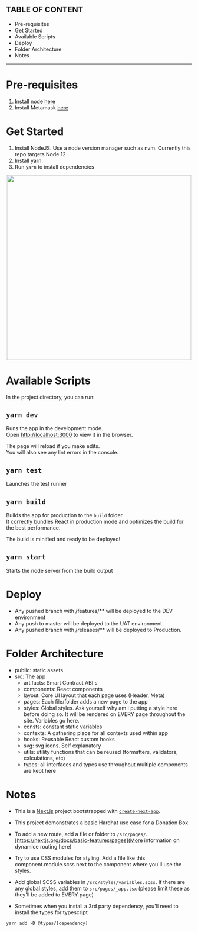  TABLE OF CONTENT
---------------------------------------------------------------------------------------------------------------------
- Pre-requisites
- Get Started
- Available Scripts
- Deploy
- Folder Architecture
- Notes
----------------------------------------------------------------------------------------------------------------
# Pre-requisites 
1. Install node [here](https://nodejs.org/en/download/)
2. Install Metamask [here](https://metamask.io/download.html)

# Get Started

1. Install NodeJS. Use a node version manager such as nvm. Currently this repo targets Node 12
2. Install yarn.
3. Run `yarn` to install dependencies

<p align="center">
<img src="https://user-images.githubusercontent.com/11052295/138176233-5d8d41c3-8c21-4097-bba4-ff57001852cc.png" width="500">
</p>

# Available Scripts

In the project directory, you can run:

## `yarn dev`

Runs the app in the development mode.<br />
Open [http://localhost:3000](http://localhost:3000) to view it in the browser.

The page will reload if you make edits.<br />
You will also see any lint errors in the console.

## `yarn test`

Launches the test runner

## `yarn build`

Builds the app for production to the `build` folder.<br />
It correctly bundles React in production mode and optimizes the build for the best performance.

The build is minified and ready to be deployed!

## `yarn start`

Starts the node server from the build output

# Deploy

- Any pushed branch with /features/\*\* will be deployed to the DEV environment
- Any push to master will be deployed to the UAT environment
- Any pushed branch with /releases/\*\* will be deployed to Production. 

# Folder Architecture

- public: static assets
- src: The app
  - artifacts: Smart Contract ABI's
  - components: React components
  - layout: Core UI layout that each page uses (Header, Meta)
  - pages: Each file/folder adds a new page to the app
  - styles: Global styles. Ask yourself why am I putting a style here before doing so. It will be rendered on EVERY page throughout the site. Variables go here.
  - consts: constant static variables
  - contexts: A gathering place for all contexts used within app
  - hooks: Reusable React custom hooks
  - svg: svg icons. Self explanatory
  - utils: utility functions that can be reused (formatters, validators, calculations, etc)
  - types: all interfaces and types use throughout multiple components are kept here

# Notes

- This is a [Next.js](https://nextjs.org/) project bootstrapped with [`create-next-app`](https://github.com/vercel/next.js/tree/canary/packages/create-next-app).

- This project demonstrates a basic Hardhat use case for a Donation Box.

- To add a new route, add a file or folder to `/src/pages/`. [https://nextjs.org/docs/basic-features/pages](More information on dynamice routing here)

- Try to use CSS modules for styling. Add a file like this component.module.scss next to the component where you'll use the styles.

- Add global SCSS variables in `/src/styles/variables.scss`. If there are any global styles, add them to `src/pages/_app.tsx` (please limit these as they'll be added to EVERY page)

- Sometimes when you install a 3rd party dependency, you'll need to install the types for typescript

```
yarn add -D @types/[dependency]
```
